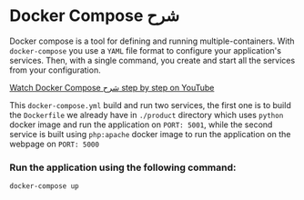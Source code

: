 # Docker Compose شرح

Docker compose is a tool for defining and running multiple-containers. With `docker-compose` you use a `YAML` file format to configure your application's services. Then, with a single command, you create and start all the services from your configuration.

[Watch Docker Compose شرح step by step on YouTube](https://youtu.be/mZdU7r8Rf5c)

This `docker-compose.yml` build and run two services, the first one is to build the `Dockerfile` we already have in `./product` directory which uses `python` docker image and run the application on `PORT: 5001`, while the second service is built using `php:apache` docker image to run the application on the webpage on `PORT: 5000`

### Run the application using the following command:
```
docker-compose up
```

